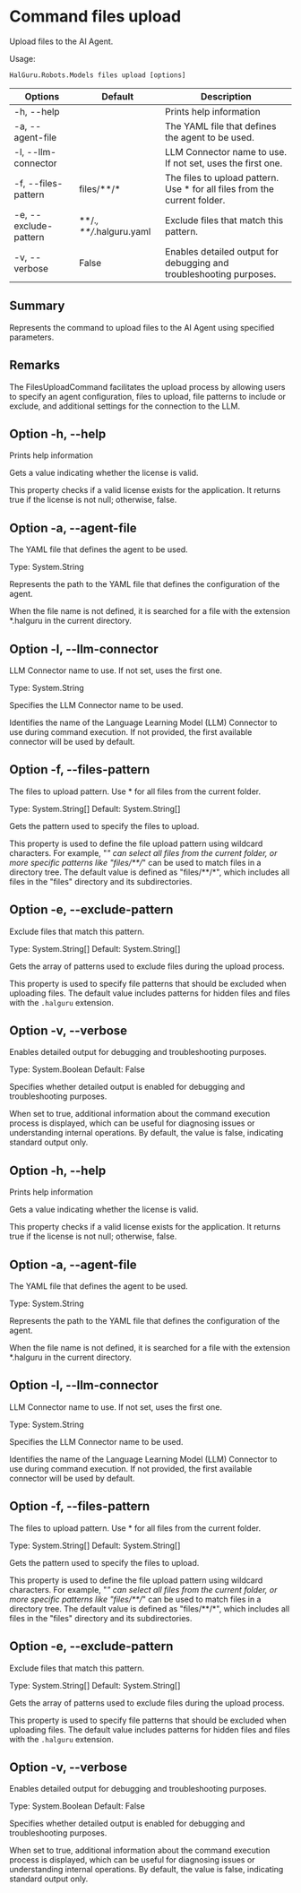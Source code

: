# Command files upload

Upload files to the AI Agent.

Usage:
~~~
HalGuru.Robots.Models files upload [options]
~~~

| Options               | Default                  | Description                                                               |
|-----------------------|--------------------------|---------------------------------------------------------------------------|
| -h, --help            |                          | Prints help information                                                   |
| -a, --agent-file      |                          | The YAML file that defines the agent to be used.                          |
| -l, --llm-connector   |                          | LLM Connector name to use. If not set, uses the first one.                |
| -f, --files-pattern   | files/**/*               | The files to upload pattern. Use * for all files from the current folder. |
| -e, --exclude-pattern | **/.*, **/*.halguru.yaml | Exclude files that match this pattern.                                    |
| -v, --verbose         | False                    | Enables detailed output for debugging and troubleshooting purposes.       |

## Summary

Represents the command to upload files to the AI Agent using specified parameters.

## Remarks

The FilesUploadCommand facilitates the upload process by allowing users to specify an agent configuration, files to upload, file patterns to include or exclude, and additional settings for the connection to the LLM.

## Option -h, --help

Prints help information


Gets a value indicating whether the license is valid.

This property checks if a valid license exists for the application. It returns true if the license is not null; otherwise, false.

## Option -a, --agent-file

The YAML file that defines the agent to be used.

Type: System.String

Represents the path to the YAML file that defines the configuration of the agent.

When the file name is not defined, it is searched for a file with the extension *.halguru in the current directory.

## Option -l, --llm-connector

LLM Connector name to use. If not set, uses the first one.

Type: System.String

Specifies the LLM Connector name to be used.

Identifies the name of the Language Learning Model (LLM) Connector to use during command execution. If not provided, the first available connector will be used by default.

## Option -f, --files-pattern

The files to upload pattern. Use * for all files from the current folder.

Type: System.String[]
Default: System.String[]

Gets the pattern used to specify the files to upload.

This property is used to define the file upload pattern using wildcard characters. For example, "*" can select all files from the current folder, or more specific patterns like "files/**/*" can be used to match files in a directory tree. The default value is defined as "files/**/*", which includes all files in the "files" directory and its subdirectories.

## Option -e, --exclude-pattern

Exclude files that match this pattern.

Type: System.String[]
Default: System.String[]

Gets the array of patterns used to exclude files during the upload process.

This property is used to specify file patterns that should be excluded when uploading files. The default value includes patterns for hidden files and files with the `.halguru` extension.

## Option -v, --verbose

Enables detailed output for debugging and troubleshooting purposes.

Type: System.Boolean
Default: False

Specifies whether detailed output is enabled for debugging and troubleshooting purposes.

When set to true, additional information about the command execution process is displayed, which can be useful for diagnosing issues or understanding internal operations. By default, the value is false, indicating standard output only.

## Option -h, --help

Prints help information


Gets a value indicating whether the license is valid.

This property checks if a valid license exists for the application. It returns true if the license is not null; otherwise, false.

## Option -a, --agent-file

The YAML file that defines the agent to be used.

Type: System.String

Represents the path to the YAML file that defines the configuration of the agent.

When the file name is not defined, it is searched for a file with the extension *.halguru in the current directory.

## Option -l, --llm-connector

LLM Connector name to use. If not set, uses the first one.

Type: System.String

Specifies the LLM Connector name to be used.

Identifies the name of the Language Learning Model (LLM) Connector to use during command execution. If not provided, the first available connector will be used by default.

## Option -f, --files-pattern

The files to upload pattern. Use * for all files from the current folder.

Type: System.String[]
Default: System.String[]

Gets the pattern used to specify the files to upload.

This property is used to define the file upload pattern using wildcard characters. For example, "*" can select all files from the current folder, or more specific patterns like "files/**/*" can be used to match files in a directory tree. The default value is defined as "files/**/*", which includes all files in the "files" directory and its subdirectories.

## Option -e, --exclude-pattern

Exclude files that match this pattern.

Type: System.String[]
Default: System.String[]

Gets the array of patterns used to exclude files during the upload process.

This property is used to specify file patterns that should be excluded when uploading files. The default value includes patterns for hidden files and files with the `.halguru` extension.

## Option -v, --verbose

Enables detailed output for debugging and troubleshooting purposes.

Type: System.Boolean
Default: False

Specifies whether detailed output is enabled for debugging and troubleshooting purposes.

When set to true, additional information about the command execution process is displayed, which can be useful for diagnosing issues or understanding internal operations. By default, the value is false, indicating standard output only.